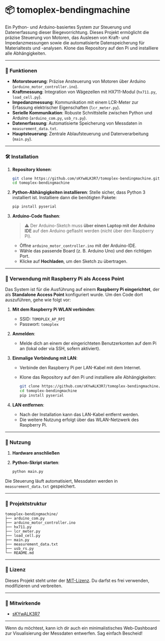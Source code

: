 # 📦 tomoplex-bendingmachine

Ein Python- und Arduino-basiertes System zur Steuerung und Datenerfassung dieser Biegevorrichtung. Dieses Projekt ermöglicht die präzise Steuerung von Motoren, das Auslesen von Kraft- und Impedanzmessungen sowie die automatisierte Datenspeicherung für Materialtests und -analysen. 
Klone das Repository auf den Pi und installiere alle Abhängigkeiten.

---

### 🔧 Funktionen

* **Motorsteuerung**: Präzise Ansteuerung von Motoren über Arduino (`arduino_motor_controller.ino`).
* **Kraftmessung**: Integration von Wägezellen mit HX711-Modul (`hx711.py`, `load_cell.py`).
* **Impedanzmessung**: Kommunikation mit einem LCR-Meter zur Erfassung elektrischer Eigenschaften (`lcr_meter.py`).
* **Serielle Kommunikation**: Robuste Schnittstelle zwischen Python und Arduino (`arduino_com.py`, `usb_rs.py`).
* **Datenerfassung**: Automatisierte Speicherung von Messdaten in `measurement_data.txt`.
* **Hauptsteuerung**: Zentrale Ablaufsteuerung und Datenverarbeitung (`main.py`).

---

### 🛠️ Installation

1. **Repository klonen**:

   ```bash
   git clone https://github.com/sKYwALK3R7/tomoplex-bendingmachine.git
   cd tomoplex-bendingmachine
   ```

2. **Python-Abhängigkeiten installieren**:
   Stelle sicher, dass Python 3 installiert ist. Installiere dann die benötigten Pakete:

   ```bash
   pip install pyserial
   ```

3. **Arduino-Code flashen**:

   > ⚠️ Der Arduino-Sketch muss **über einen Laptop mit der Arduino IDE** auf den Arduino geflasht werden (nicht über den Raspberry Pi).

   * Öffne `arduino_motor_controller.ino` mit der Arduino-IDE.
   * Wähle das passende Board (z. B. Arduino Uno) und den richtigen Port.
   * Klicke auf **Hochladen**, um den Sketch zu übertragen.

---

### 📡 Verwendung mit Raspberry Pi als Access Point

Das System ist für die Ausführung auf einem **Raspberry Pi eingerichtet**, der als **Standalone Access Point** konfiguriert wurde. Um den Code dort auszuführen, gehe wie folgt vor:

1. **Mit dem Raspberry Pi WLAN verbinden**:

   * SSID: `TOMOPLEX_AP_RPI`
   * Passwort: `tomoplex`

2. **Anmelden**:

   * Melde dich an einem der eingerichteten Benutzerkonten auf dem Pi an (lokal oder via SSH, sofern aktiviert).

3. **Einmalige Verbindung mit LAN**:

   * Verbinde den Raspberry Pi per LAN-Kabel mit dem Internet.
   * Klone das Repository auf den Pi und installiere alle Abhängigkeiten:

     ```bash
     git clone https://github.com/sKYwALK3R7/tomoplex-bendingmachine.git
     cd tomoplex-bendingmachine
     pip install pyserial
     ```

4. **LAN entfernen**:

   * Nach der Installation kann das LAN-Kabel entfernt werden.
   * Die weitere Nutzung erfolgt über das WLAN-Netzwerk des Raspberry Pi.

---

### 🚀 Nutzung

1. **Hardware anschließen**
2. **Python-Skript starten**:

   ```bash
   python main.py
   ```

Die Steuerung läuft automatisiert, Messdaten werden in `measurement_data.txt` gespeichert.

---

### 📁 Projektstruktur

```
tomoplex-bendingmachine/
├── arduino_com.py
├── arduino_motor_controller.ino
├── hx711.py
├── lcr_meter.py
├── load_cell.py
├── main.py
├── measurement_data.txt
├── usb_rs.py
└── README.md
```

---

### 📄 Lizenz

Dieses Projekt steht unter der [MIT-Lizenz](LICENSE). Du darfst es frei verwenden, modifizieren und verbreiten.

---

### 🤝 Mitwirkende

* [sKYwALK3R7](https://github.com/sKYwALK3R7)

---

Wenn du möchtest, kann ich dir auch ein minimalistisches Web-Dashboard zur Visualisierung der Messdaten entwerfen. Sag einfach Bescheid!
